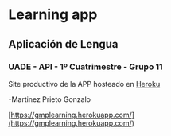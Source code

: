 # Learning app 

## Aplicación de Lengua

### UADE - API - 1º Cuatrimestre - Grupo 11
Site productivo de la APP hosteado en [Heroku](https://www.heroku.com)

-Martinez Prieto Gonzalo

[https://gmplearning.herokuapp.com/](https://gmplearning.herokuapp.com/)
